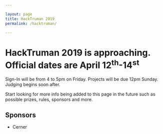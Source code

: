 ```yaml
---

layout: page
title: HackTruman 2019
permalink: /hacktruman/

---
```


# HackTruman 2019 is approaching. Official dates are April 12<sup>th</sup>-14<sup>st</sup>

Sign-In will be from 4 to 5pm on Friday.
Projects will be due 12pm Sunday.
Judging begins soon after.

Start looking for more info being added to this page in the future such as possible prizes, rules, sponsors and more.  

## Sponsors

- Cerner
